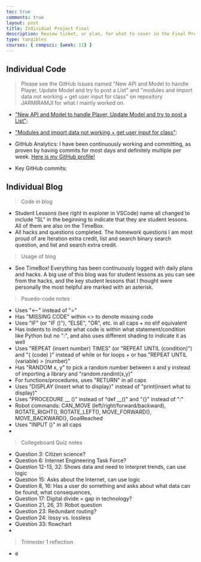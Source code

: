 ```yaml
---
toc: true
comments: true
layout: post
title: Individual Project Final
description: Review ticket, or plan, for what to cover in the Final Project - Individual check. Mainly covers the individual blog, as the individual code will be on a GitHub Issue.
type: tangibles
courses: { compsci: {week: 11} }
---
```

## Individual Code
> Please see the GitHub Issues named "New API and Model to handle Player, Update Model and try to post a List" and "modules and import data not working + get user input for class" on repository JARMIRAMJI for what I mainly worked on.
- ["New API and Model to handle Player, Update Model and try to post a List"](https://github.com/dino596/JARMIRAMJI/issues/3): 
- ["Modules and import data not working + get user input for class"](https://github.com/dino596/JARMIRAMJI/issues/2):

- GitHub Analytics: I have been continuously working and committing, as proven by having commits for most days and definitely multiple per week. [Here is my GitHub profile!](https://github.com/JasonGao76)
- Key GitHub commits: 

## Individual Blog
> Code in blog
- Student Lessons (see right in explorer in VSCode) name all changed to include "SL" in the beginning to indicate that they are student lessons. All of them are also on the TimeBox.
- All hacks and questions completed. The homework questions I am most proud of are Iteration extra credit, list and search binary search question, and list and search extra credit.

> Usage of blog
- See TimeBox! Everything has been continuously logged with daily plans and hacks. A big use of this blog was for student lessons as you can see from the hacks, and the key student lessons that I thought were personally the most helpful are marked with an asterisk.

> Psuedo-code notes
- Uses "<--" instead of "="
- Has "MISSING CODE" within <> to denote missing code
- Uses "IF" (or "IF ()"), "ELSE", "OR", etc. in all caps + no elif equivalent
- Has indents to indicate what code is within what statement/condition like Python but no ":", and also uses different shading to indicate it as well
- Uses "REPEAT (insert number) TIMES" (or "REPEAT UNTIL (condition)") and "{ (code) }" instead of while or for loops + or has "REPEAT UNTIL (variable) > (number)"
- Has "RANDOM x, y" to pick a random number between x and y instead of importing a library and "random.randint(x,y)"
- For functions/procedures, uses "RETURN" in all caps
- Uses "DISPLAY (insert what to display)" instead of "print(insert what to display)"
- Uses "PROCEDURE __ ()" instead of "def __()" and "{}" instead of ":"
- Robot commands: CAN_MOVE (left/right/forward/backward), ROTATE_RIGHT(), ROTATE_LEFT(), MOVE_FORWARD(), MOVE_BACKWARD(), GoalReached
- Uses "INPUT ()" in all caps
- 

> Collegeboard Quiz notes
- Question 3: Citizen science?
- Question 6: Internet Engineering Task Force?
- Question 12-13, 32: Shows data and need to interpret trends, can use logic
- Question 15: Asks about the Internet, can use logic
- Question 8, 16: Has a user do something and asks about what data can be found, what consequences, 
- Question 17: Digital divide = gap in technology?
- Question 21, 26, 31: Robot question
- Question 23: Redundant routing?
- Question 24: lossy vs. lossless
- Question 33: flowchart
- 

> Trimester 1 reflection
- e